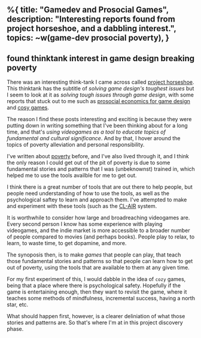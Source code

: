 %{
  title: "Gamedev and Prosocial Games",
  description: "Interesting reports found from project horseshoe, and a dabbling interest.",
  topics: ~w(game-dev prosocial poverty),
}
---
found thinktank
interest in game design
breaking poverty
---
There was an interesting think-tank I came across called [project horseshoe](https://www.projecthorseshoe.com/). This thinktank has the subtitle of _solving game design's toughest issues_ but I seem to look at it as _solving tough issues through game design_, with some reports that stuck out to me such as [prosocial economics for game design](https://www.projecthorseshoe.com/reports/featured/ph19r7.htm) and [cosy games](https://www.projecthorseshoe.com/reports/featured/ph17r3.htm).

The reason I find these posts interesting and exciting is because they were putting down in writing something that I've been thinking about for a long time, and that's _using videogames as a tool to educate topics of fundamental and cultural significance_. And by that, I hover around the topics of poverty alleviation and personal responsibility.

I've written about [poverty](/topics/poverty.html) before, and I've also lived through it, and I think the only reason I could get out of the pit of poverty is due to some fundamental stories and patterns that I was (unbeknownst) trained in, which helped me to use the tools availble for me to get out.

I think there is a great number of tools that are out there to help people, but people need understanding of how to use the tools, as well as the psychological saftey to learn and approach them. I've attempted to make and experiment with these tools (such as the [CL-AIR](/systems/clair.html) system.

It is worthwhile to consider how large and broadreaching videogames are. Every second person I know has some experience with playing videogames, and the indie market is more accessible to a broader number of people compared to movies (and perhaps books). People play to relax, to learn, to waste time, to get dopamine, and more.

The synoposis then, is to make _games_ that people can play, that teach those fundamental stories and patterns so that people can learn how to get out of poverty, using the tools that are available to them at any given time.

For my first experiment of this, I would dabble in the idea of `cozy` games, being that a place where there is psychological safety. Hopefully if the game is entertaining enough, then they want to revisit the game, where it teaches some methods of mindfulness, incremental success, having a north star, etc.

What should happen first, however, is a clearer deliniation of what those stories and patterns are. So that's where I'm at in this project discovery phase.
